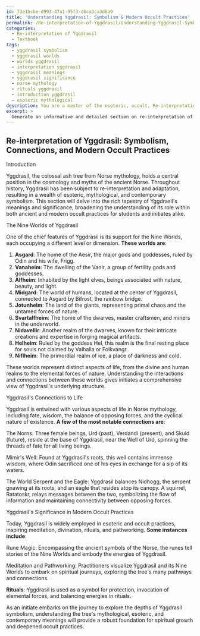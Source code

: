 ```yaml
---
id: 73e1bcbe-d993-47a1-95f3-d6ca3ca3d6a9
title: 'Understanding Yggdrasil: Symbolism & Modern Occult Practices'
permalink: /Re-interpretation-of-Yggdrasil/Understanding-Yggdrasil-Symbolism-Modern-Occult-Practices/
categories:
  - Re-interpretation of Yggdrasil
  - Textbook
tags:
  - yggdrasil symbolism
  - yggdrasil worlds
  - worlds yggdrasil
  - interpretation yggdrasil
  - yggdrasil meanings
  - yggdrasil significance
  - norse mythology
  - rituals yggdrasil
  - introduction yggdrasil
  - esoteric mythological
description: You are a master of the esoteric, occult, Re-interpretation of Yggdrasil and education, you have written many textbooks on the subject in ways that provide students with rich and deep understanding of the subject. You are being asked to write textbook-like sections on a topic and you do it with full context, explainability, and reliability in accuracy to the true facts of the topic at hand, in a textbook style that a student would easily be able to learn from, in a rich, engaging, and contextual way. Always include relevant context (such as formulas and history), related concepts, and in a way that someone can gain deep insights from.
excerpt: > 
  Generate an informative and detailed section on re-interpretation of Yggdrasil for a grimoire, which delves into the mythological, esoteric, and contemporary symbolism. Provide a comprehensive analysis that explores the nine worlds, its connections to various aspects of life, and its significance in modern occult practices for an initiate seeking a deeper understanding of this mystical tree.
---
```


## Re-interpretation of Yggdrasil: Symbolism, Connections, and Modern Occult Practices

Introduction

Yggdrasil, the colossal ash tree from Norse mythology, holds a central position in the cosmology and myths of the ancient Norse. Throughout history, Yggdrasil has been subject to re-interpretation and adaptation, resulting in a wealth of esoteric, mythological, and contemporary symbolism. This section will delve into the rich tapestry of Yggdrasil's meanings and significance, broadening the understanding of its role within both ancient and modern occult practices for students and initiates alike.

The Nine Worlds of Yggdrasil

One of the chief features of Yggdrasil is its support for the Nine Worlds, each occupying a different level or dimension. **These worlds are**:

1. **Asgard**: The home of the Aesir, the major gods and goddesses, ruled by Odin and his wife, Frigg.
2. **Vanaheim**: The dwelling of the Vanir, a group of fertility gods and goddesses.
3. **Alfheim**: Inhabited by the light elves, beings associated with nature, beauty, and light.
4. **Midgard**: The world of humans, located at the center of Yggdrasil, connected to Asgard by Bifrost, the rainbow bridge.
5. **Jotunheim**: The land of the giants, representing primal chaos and the untamed forces of nature.
6. **Svartalfheim**: The home of the dwarves, master craftsmen, and miners in the underworld.
7. **Nidavellir**: Another realm of the dwarves, known for their intricate creations and expertise in forging magical artifacts.
8. **Helheim**: Ruled by the goddess Hel, this realm is the final resting place for souls not claimed by Valhalla or Folkvangr.
9. **Niflheim**: The primordial realm of ice, a place of darkness and cold.

These worlds represent distinct aspects of life, from the divine and human realms to the elemental forces of nature. Understanding the interactions and connections between these worlds gives initiates a comprehensive view of Yggdrasil's underlying structure.

Yggdrasil's Connections to Life

Yggdrasil is entwined with various aspects of life in Norse mythology, including fate, wisdom, the balance of opposing forces, and the cyclical nature of existence. **A few of the most notable connections are**:

The Norns: Three female beings, Urd (past), Verdandi (present), and Skuld (future), reside at the base of Yggdrasil, near the Well of Urd, spinning the threads of fate for all living beings.

Mimir's Well: Found at Yggdrasil's roots, this well contains immense wisdom, where Odin sacrificed one of his eyes in exchange for a sip of its waters.

The World Serpent and the Eagle: Yggdrasil balances Nidhogg, the serpent gnawing at its roots, and an eagle that resides atop its canopy. A squirrel, Ratatoskr, relays messages between the two, symbolizing the flow of information and maintaining connectivity between opposing forces.

Yggdrasil's Significance in Modern Occult Practices

Today, Yggdrasil is widely employed in esoteric and occult practices, inspiring meditation, divination, rituals, and pathworking. **Some instances include**:

Rune Magic: Encompassing the ancient symbols of the Norse, the runes tell stories of the Nine Worlds and embody the energies of Yggdrasil.

Meditation and Pathworking: Practitioners visualize Yggdrasil and its Nine Worlds to embark on spiritual journeys, exploring the tree's many pathways and connections.

**Rituals**: Yggdrasil is used as a symbol for protection, invocation of elemental forces, and balancing energies in rituals.

As an initiate embarks on the journey to explore the depths of Yggdrasil symbolism, understanding the tree's mythological, esoteric, and contemporary meanings will provide a robust foundation for spiritual growth and deepened occult practices.
